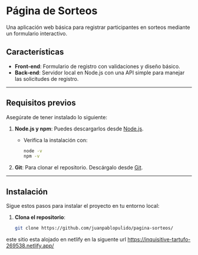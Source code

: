 # Página de Sorteos

Una aplicación web básica para registrar participantes en sorteos mediante un formulario interactivo.

## Características

- **Front-end**: Formulario de registro con validaciones y diseño básico.
- **Back-end**: Servidor local en Node.js con una API simple para manejar las solicitudes de registro.

---

## Requisitos previos

Asegúrate de tener instalado lo siguiente:

1. **Node.js y npm**: Puedes descargarlos desde [Node.js](https://nodejs.org/).
   - Verifica la instalación con:
     ```bash
     node -v
     npm -v
     ```

2. **Git**: Para clonar el repositorio. Descárgalo desde [Git](https://git-scm.com/).

---

## Instalación

Sigue estos pasos para instalar el proyecto en tu entorno local:

1. **Clona el repositorio**:
   ```bash
   git clone https://github.com/juanpablopulido/pagina-sorteos/
este sitio esta alojado en netlify en la siguente url https://inquisitive-tartufo-269538.netlify.app/
